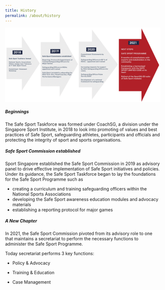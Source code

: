 ```yaml
---
title: History
permalink: /about/history
---
```

![Alt text for image on Isomer site](/images/history.png)

##### Beginnings 
The Safe Sport Taskforce was formed under CoachSG, a division under the Singapore Sport Institute, in 2018 to look into promoting of values and best practices of Safe Sport, safeguarding athletes, participants and officials and protecting the integrity of sport and sports organisations.

#####  Safe Sport Commission established

Sport Singapore established the Safe Sport Commission in 2019 as advisory panel to drive effective implementation of Safe Sport initiatives and policies.  Under its guidance, the Safe Sport Taskforce began to lay the foundations for the Safe Sport Programme such as 

* creating a curriculum and training safeguarding officers within the National Sports Associations
* developing the Safe Sport awareness education modules and advocacy materials
* establishing a reporting protocol for major games 


##### A New Chapter

In 2021, the Safe Sport Commission pivoted from its advisory role to one that maintains a secretariat to perform the  necessary functions to administer the Safe Sport Programme. 

Today secretariat performs 3 key functions:

* Policy & Advocacy

* Training & Education

* Case Management